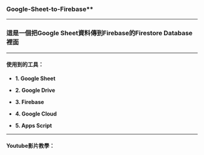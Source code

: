 

### Google-Sheet-to-Firebase**  
---

### **這是一個把Google Sheet資料傳到Firebase的Firestore Database裡面**  

---

#### **使用到的工具：**  

- **1. Google Sheet**  

- **2. Google Drive**  

- **3. Firebase**  
  
- **4. Google Cloud**  

- **5. Apps Script**  

---

#### **Youtube影片教學：**  

